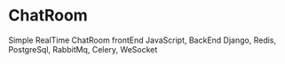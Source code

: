 # ChatRoom
Simple RealTime ChatRoom frontEnd JavaScript, BackEnd Django, Redis, PostgreSql, RabbitMq, Celery, WeSocket
